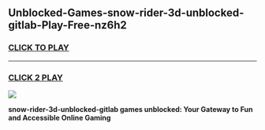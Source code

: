 
## Unblocked-Games-snow-rider-3d-unblocked-gitlab-Play-Free-nz6h2
<h3>
<a href="https://premium76.site?title=snow-rider-3d-unblocked-gitlab&ref=10A">CLICK TO PLAY</a></h3>
<hr>

<h3>
<a href="https://premium76.site?title=snow-rider-3d-unblocked-gitlab&ref=10A">CLICK 2 PLAY</a>
  
</h3>

<a href="https://premium76.site?title=snow-rider-3d-unblocked-gitlab&ref=10A"><img src="https://clearcache.store/games.png"></a>


**snow-rider-3d-unblocked-gitlab games unblocked: Your Gateway to Fun and Accessible Online Gaming**
